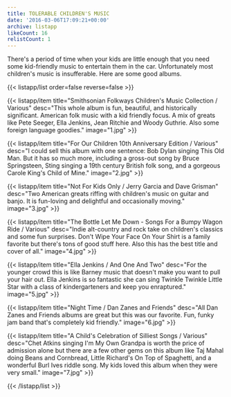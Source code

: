 ```yaml
---
title: TOLERABLE CHILDREN'S MUSIC
date: '2016-03-06T17:09:21+00:00'
archive: listapp
likeCount: 16
relistCount: 1
---
```


There's a period of time when your kids are little enough that you need some kid-friendly music to entertain them in the car. Unfortunately most children's music is insufferable. Here are some good albums.

<!--more-->

{{< listapp/list order=false reverse=false >}}

   {{< listapp/item title="Smithsonian Folkways Children's Music Collection / Various"
      desc="This whole album is fun, beautiful, and historically significant. American folk music with a kid friendly focus. A mix of greats like Pete Seeger, Ella Jenkins, Jean Ritchie and Woody Guthrie. Also some foreign language goodies."
      image="1.jpg" >}}

   {{< listapp/item title="For Our Children 10th Anniversary Edition / Various"
      desc="I could sell this album with one sentence: Bob Dylan singing This Old Man. But it has so much more, including a gross-out song by Bruce Springsteen, Sting singing a 19th century British folk song, and a gorgeous Carole King's Child of Mine."
      image="2.jpg" >}}

   {{< listapp/item title="Not For Kids Only / Jerry Garcia and Dave Grisman"
      desc="Two American greats riffing with children's music on guitar and banjo. It is fun-loving and delightful and occasionally moving."
      image="3.jpg" >}}

   {{< listapp/item title="The Bottle Let Me Down - Songs For a Bumpy Wagon Ride / Various"
      desc="Indie alt-country and rock take on children's classics and some fun surprises. Don't Wipe Your Face On Your Shirt is a family favorite but there's tons of good stuff here. Also this has the best title and cover of all."
      image="4.jpg" >}}

   {{< listapp/item title="Ella Jenkins / And One And Two"
      desc="For the younger crowd this is like Barney music that doesn't make you want to pull your hair out. Ella Jenkins is so fantastic she can sing Twinkle Twinkle Little Star with a class of kindergarteners and keep you enraptured."
      image="5.jpg" >}}

   {{< listapp/item title="Night Time / Dan Zanes and Friends"
      desc="All Dan Zanes and Friends albums are great but this was our favorite. Fun, funky jam band that's completely kid friendly."
      image="6.jpg" >}}

   {{< listapp/item title="A Child's Celebration of Silliest Songs / Various"
      desc="Chet Atkins singing I'm My Own Grandpa is worth the price of admission alone but there are a few other gems on this album like Taj Mahal doing Beans and Cornbread, Little Richard's On Top of Spaghetti, and a wonderful Burl Ives riddle song. My kids loved this album when they were very small."
      image="7.jpg" >}}

{{< /listapp/list >}}
